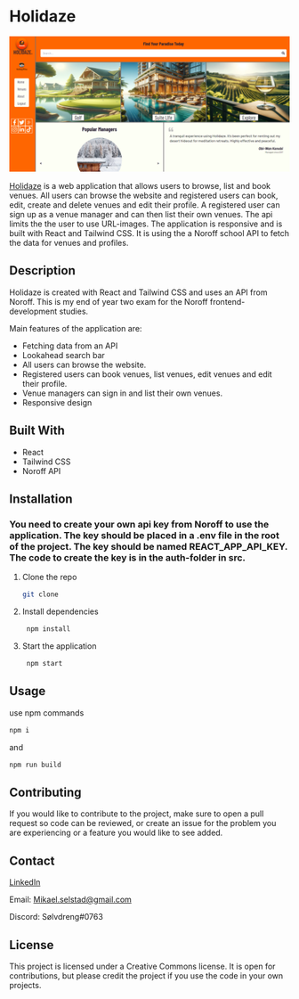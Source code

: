 # Holidaze

<img src="/src/assets/Images/readmeImg.PNG">

[Holidaze](https://holidaze2.netlify.app/) is a web application that allows users to browse, list and book venues. All users can browse the website and registered users can book, edit, create and delete venues and edit their profile. A registered user can sign up as a venue manager and can then list their own venues. The api limits the the user to use URL-images. The application is responsive and is built with React and Tailwind CSS. It is using the a Noroff school API to fetch the data for venues and profiles.

## Description

Holidaze is created with React and Tailwind CSS and uses an API from Noroff. This is my end of year two exam for the Noroff frontend-development studies.

Main features of the application are:

- Fetching data from an API
- Lookahead search bar
- All users can browse the website.
- Registered users can book venues, list venues, edit venues and edit their profile.
- Venue managers can sign in and list their own venues.
- Responsive design

## Built With

- React
- Tailwind CSS
- Noroff API

## Installation

### You need to create your own api key from Noroff to use the application. The key should be placed in a .env file in the root of the project. The key should be named REACT_APP_API_KEY. The code to create the key is in the auth-folder in src.

1. Clone the repo

   ```sh
   git clone
   ```

2. Install dependencies

   ```sh
    npm install
   ```

3. Start the application
   ```sh
    npm start
   ```

## Usage

use npm commands

```sh
npm i
```

and

```sh
npm run build

```

## Contributing

If you would like to contribute to the project, make sure to open a pull request so code can be reviewed, or create an issue for the problem you are experiencing or a feature you would like to see added.

## Contact

[LinkedIn](www.linkedin.com/in/mikael-selstad-921251279)

Email: Mikael.selstad@gmail.com

Discord: Sølvdreng#0763

## License

This project is licensed under a Creative Commons license. It is open for contributions, but please credit the project if you use the code in your own projects.
